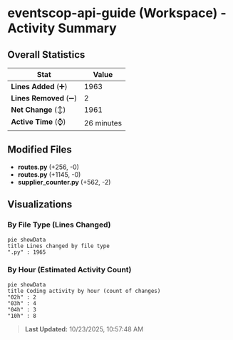 # eventscop-api-guide (Workspace) - Activity Summary 

## Overall Statistics

| Stat                   | Value                                                             |
| ---------------------- | ----------------------------------------------------------------- |
| **Lines Added** (➕)   | 1963                                          |
| **Lines Removed** (➖) | 2                                        |
| **Net Change** (↕)    | 1961                |
| **Active Time** (⌚)   | 26 minutes |


## Modified Files
- **routes.py** (+256, -0)
- **routes.py** (+1145, -0)
- **supplier_counter.py** (+562, -2)

## Visualizations

### By File Type (Lines Changed)

```mermaid
pie showData
title Lines changed by file type
".py" : 1965
```

### By Hour (Estimated Activity Count)

```mermaid
pie showData
title Coding activity by hour (count of changes)
"02h" : 2
"03h" : 4
"04h" : 3
"10h" : 8
```


> **Last Updated:** 10/23/2025, 10:57:48 AM